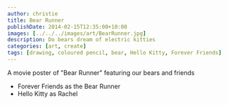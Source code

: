 ```yaml
---
author: christie
title: Bear Runner
publishDate: 2014-02-15T12:35:00+10:00
images: [../../../images/art/BearRunner.jpg]
description: Do bears dream of electric kitties
categories: [art, create]
tags: [drawing, coloured pencil, bear, Hello Kitty, Forever Friends]
---
```


A movie poster of "Bear Runner" featuring our bears and friends

- Forever Friends as the Bear Runner
- Hello Kitty as Rachel
